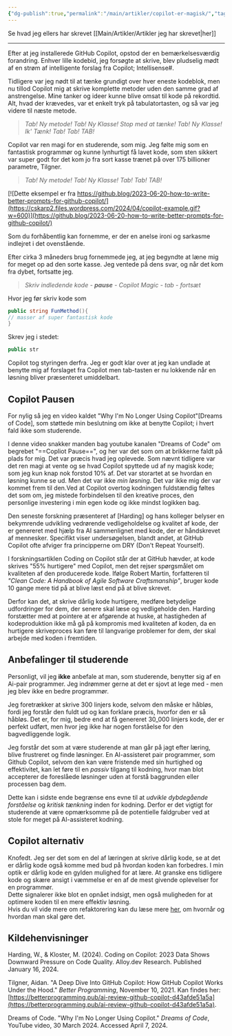 ```yaml
---
{"dg-publish":true,"permalink":"/main/artikler/copilot-er-magisk/","tags":["Artikel","Teknologi","Implementering"],"dgHomeLink":"false","dgShowBacklinks":"false","dgShowLocalGraph":"false","dgShowFileTree":"false","dgEnableSearch":"false","dgShowToc":"false","created":"2024-06-19T08:43:14.420+02:00"}
---
```


Se hvad jeg ellers har skrevet [[Main/Artikler/Artikler jeg har skrevet\|her]]

---

Efter at jeg installerede GitHub Copilot, opstod der en bemærkelsesværdig forandring. Enhver lille kodebid, jeg forsøgte at skrive, blev pludselig mødt af en strøm af intelligente forslag fra Copilot; Intellisense#.

Tidligere var jeg nødt til at tænke grundigt over hver eneste kodeblok, men nu tillod Copilot mig at skrive komplette metoder uden den samme grad af anstrengelse. Mine tanker og ideer kunne blive omsat til kode på rekordtid. Alt, hvad der krævedes, var et enkelt tryk på tabulatortasten, og så var jeg videre til næste metode.

> _Tab! Ny metode! Tab! Ny Klasse! Stop med at tænke! Tab! Ny Klasse! Ik' Tænk! Tab! Tab! TAB!_

Copilot var ren magi for en studerende, som mig. Jeg følte mig som en fantastisk programmør og kunne lynhurtigt få lavet kode, som sten sikkert var super godt for det kom jo fra sort kasse trænet på over 175 billioner parametre, Tilgner.

> _Tab! Ny metode! Tab! Ny Klasse!_ _Tab! Tab! TAB!_

[![Dette eksempel er fra https://github.blog/2023-06-20-how-to-write-better-prompts-for-github-copilot/](https://cskarp2.files.wordpress.com/2024/04/copilot-example.gif?w=600)](https://github.blog/2023-06-20-how-to-write-better-prompts-for-github-copilot/)

Som du forhåbentlig kan fornemme, er der en anelse ironi og sarkasme indlejret i det ovenstående.

Efter cirka 3 måneders brug fornemmede jeg, at jeg begyndte at læne mig for meget op ad den sorte kasse. Jeg ventede på dens svar, og når det kom fra dybet, fortsatte jeg.

> _Skriv indledende kode - **pause** - Copilot Magic - tab - fortsæt_

Hvor jeg før skriv kode som

```C#
public string FunMethod(){
// masser af super fantastisk kode
}
```

Skrev jeg i stedet:

```C#
public str
```

Copilot tog styringen derfra. Jeg er godt klar over at jeg kan undlade at benytte mig af forslaget fra Copilot men tab-tasten er nu lokkende når en løsning bliver præsenteret umiddelbart.

## Copilot Pausen

For nylig så jeg en video kaldet "Why I'm No Longer Using Copilot"[Dreams of Code], som støttede min beslutning om ikke at benytte Copilot; i hvert fald ikke som studerende.

I denne video snakker manden bag youtube kanalen "Dreams of Code" om begrebet "==Copliot Pause==", og her var det som om at brikkerne faldt på plads for mig. Det var præcis hvad jeg oplevede. Som nævnt tidligere var det ren magi at vente og se hvad Copilot spyttede ud af ny magisk kode; som jeg kun knap nok forstod 10% af. Det var storartet at se hvordan en løsning kunne se ud. Men det var ikke _min løsning_. Det var ikke mig der var kommet frem til den.Ved at Copilot overtog kodningen fuldstændig føltes det som om, jeg mistede forbindelsen til den kreative proces, den personlige investering i min egen kode og ikke mindst logikken bag.

Den seneste forskning præsenteret af [Harding] og hans kolleger belyser en bekymrende udvikling vedrørende vedligeholdelse og kvalitet af kode, der er genereret med hjælp fra AI sammenlignet med kode, der er håndskrevet af mennesker. Specifikt viser undersøgelsen, blandt andet, at GitHub Copilot ofte afviger fra principperne om DRY (Don't Repeat Yourself).

I forskningsartiklen Coding on Copilot står der at GitHub hævder, at kode skrives "55% hurtigere" med Copilot, men det rejser spørgsmålet om kvaliteten af den producerede kode. Ifølge Robert Martin, forfatteren til _"Clean Code: A Handbook of Agile Software Craftsmanship"_, bruger kode 10 gange mere tid på at blive læst end på at blive skrevet.

Derfor kan det, at skrive dårlig kode hurtigere, medføre betydelige udfordringer for dem, der senere skal læse og vedligeholde den. Harding forstætter med at pointere at er afgørende at huske, at hastigheden af kodeproduktion ikke må gå på kompromis med kvaliteten af koden, da en hurtigere skriveproces kan føre til langvarige problemer for dem, der skal arbejde med koden i fremtiden.

## **Anbefalinger til studerende**

Personligt, vil jeg **ikke** anbefale at man, som studerende, benytter sig af en Ai-pair programmer. Jeg indrømmer gerne at det er sjovt at lege med - men jeg blev ikke en bedre programmør.

Jeg foretrækker at skrive 300 linjers kode, selvom den måske er håbløs, fordi jeg forstår den fuldt ud og kan forklare præcis, hvorfor den er så håbløs. Det er, for mig, bedre end at få genereret 30_000 linjers kode, der er perfekt udført, men hvor jeg ikke har nogen forståelse for den bagvedliggende logik.

Jeg forstår det som at være studerende at man går på jagt efter læring, blive frustreret og finde løsninger. En AI-assisteret pair programmer, som Github Copilot, selvom den kan være fristende med sin hurtighed og effektivitet, kan let føre til en _passiv_ tilgang til kodning, hvor man blot accepterer de foreslåede løsninger uden at forstå baggrunden eller processen bag dem.

Dette kan i sidste ende begrænse ens evne til at _udvikle dybdegående forståelse_ og _kritisk tænkning_ inden for kodning. Derfor er det vigtigt for studerende at være opmærksomme på de potentielle faldgruber ved at stole for meget på AI-assisteret kodning.

## Copilot alternativ

Knofedt. Jeg ser det som en del af læringen at skrive dårlig kode, se at det er dårlig kode også komme med bud på hvordan koden kan forbedres. I min optik er dårlig kode en gylden mulighed for at lære. At granske ens tidligere kode og skære ansigt i væmmelse er en af de mest givende oplevelser for en programmør.  
Dette signalerer ikke blot en opnået indsigt, men også muligheden for at optimere koden til en mere effektiv løsning.  
Hvis du vil vide mere om refaktorering kan du læse mere [her](https://cskarp2.wordpress.com/2024/03/20/hva-fanden-er-refaktorering/), om hvornår og hvordan man skal gøre det.

## Kildehenvisninger

Harding, W., & Kloster, M. (2024). Coding on Copilot: 2023 Data Shows Downward Pressure on Code Quality. Alloy.dev Research. Published January 16, 2024.

Tilgner, Aidan. "A Deep Dive Into GitHub Copilot: How GitHub Copilot Works Under the Hood." _Better Programming_, November 10, 2021. Kan findes her: [https://betterprogramming.pub/ai-review-github-copilot-d43afde51a5a](https://betterprogramming.pub/ai-review-github-copilot-d43afde51a5a).

Dreams of Code. "Why I'm No Longer Using Copilot." _Dreams of Code_, YouTube video, 30 March 2024. Accessed April 7, 2024.
